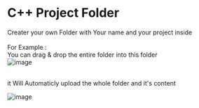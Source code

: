 # C++ Project Folder
Creater your own Folder with Your name and your project inside <br>
<br>
For Example : <br>
You can drag & drop the entire folder into this folder <br> 
![image](https://github.com/RedyzPierson/Galastika/assets/90492537/80802f24-1c11-42e5-aaa7-78a3e4e35f27)

<br>
it Will Automaticly upload the whole folder and it's content <br>

![image](https://github.com/RedyzPierson/Galastika/assets/90492537/51082b8d-83b7-4c47-8541-9145e4e31b69)

